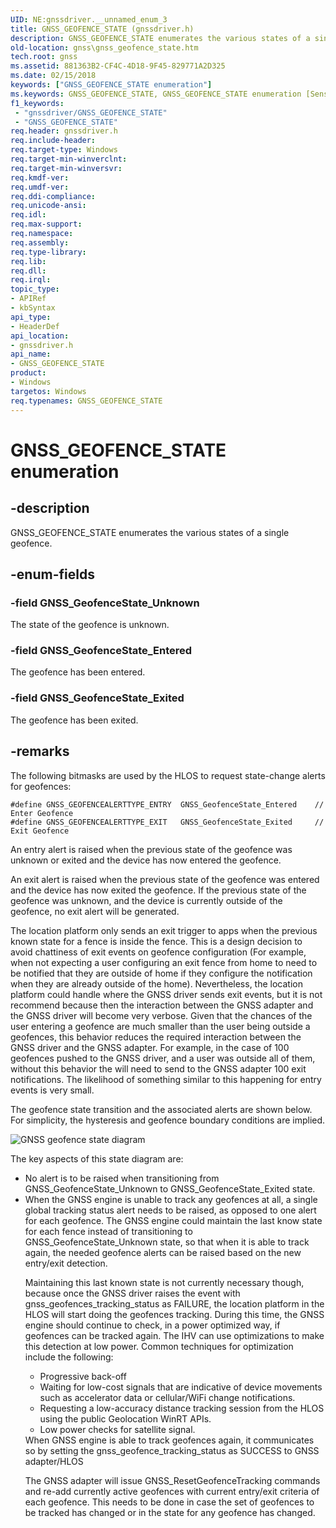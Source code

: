 ```yaml
---
UID: NE:gnssdriver.__unnamed_enum_3
title: GNSS_GEOFENCE_STATE (gnssdriver.h)
description: GNSS_GEOFENCE_STATE enumerates the various states of a single geofence.
old-location: gnss\gnss_geofence_state.htm
tech.root: gnss
ms.assetid: 881363B2-CF4C-4D18-9F45-829771A2D325
ms.date: 02/15/2018
keywords: ["GNSS_GEOFENCE_STATE enumeration"]
ms.keywords: GNSS_GEOFENCE_STATE, GNSS_GEOFENCE_STATE enumeration [Sensor Devices], GNSS_GeofenceState_Entered, GNSS_GeofenceState_Exited, GNSS_GeofenceState_Unknown, gnss.gnss_geofence_state, gnssdriver/GNSS_GEOFENCE_STATE, gnssdriver/GNSS_GeofenceState_Entered, gnssdriver/GNSS_GeofenceState_Exited, gnssdriver/GNSS_GeofenceState_Unknown
f1_keywords:
 - "gnssdriver/GNSS_GEOFENCE_STATE"
 - "GNSS_GEOFENCE_STATE"
req.header: gnssdriver.h
req.include-header: 
req.target-type: Windows
req.target-min-winverclnt: 
req.target-min-winversvr: 
req.kmdf-ver: 
req.umdf-ver: 
req.ddi-compliance: 
req.unicode-ansi: 
req.idl: 
req.max-support: 
req.namespace: 
req.assembly: 
req.type-library: 
req.lib: 
req.dll: 
req.irql: 
topic_type:
- APIRef
- kbSyntax
api_type:
- HeaderDef
api_location:
- gnssdriver.h
api_name:
- GNSS_GEOFENCE_STATE
product:
- Windows
targetos: Windows
req.typenames: GNSS_GEOFENCE_STATE
---
```


# GNSS_GEOFENCE_STATE enumeration


## -description


GNSS_GEOFENCE_STATE enumerates the various states of a single geofence.


## -enum-fields




### -field GNSS_GeofenceState_Unknown

The state of the geofence is unknown.


### -field GNSS_GeofenceState_Entered

The geofence has been entered.


### -field GNSS_GeofenceState_Exited

The geofence has been exited.


## -remarks



The following bitmasks are used by the HLOS to request state-change alerts for geofences:

<pre class="syntax" xml:space="preserve"><code>#define GNSS_GEOFENCEALERTTYPE_ENTRY  GNSS_GeofenceState_Entered    // Enter Geofence
#define GNSS_GEOFENCEALERTTYPE_EXIT   GNSS_GeofenceState_Exited     // Exit Geofence
</code></pre>
An entry alert is raised when the previous state of the geofence was unknown or exited and the device has now entered the geofence.

An exit alert is raised when the previous state of the geofence was entered and the device has now exited the geofence. If the previous state of the geofence was unknown, and the device is currently outside of the geofence, no exit alert will be generated.

The location platform only sends an exit trigger to apps when the previous known state for a fence is inside the fence. This is a design decision to avoid chattiness of exit events on geofence configuration (For example, when not expecting a user configuring an exit fence from home to need to be notified that they are outside of home if they configure the notification when they are already outside of the home). Nevertheless, the location platform could handle where the GNSS driver sends exit events, but it is not recommend because then the interaction between the GNSS adapter and the GNSS driver will become very verbose. Given that the chances of the user entering a geofence are much smaller than the user being outside a geofences, this behavior reduces the required interaction between the GNSS driver and the GNSS adapter. For example, in the  case of 100 geofences pushed to the GNSS driver, and a user was outside all of them, without this behavior the will need to send to the GNSS adapter 100 exit notifications. The likelihood of something similar to this happening for entry events is very small.

The geofence state transition and the associated alerts are shown below. For simplicity, the hysteresis and geofence boundary conditions are implied.

![GNSS geofence state diagram](images/geofence-entry-exit.png)

The key aspects of this state diagram are:

<ul>
<li>
No alert is to be raised when transitioning from GNSS_GeofenceState_Unknown to GNSS_GeofenceState_Exited state.

</li>
<li>
When the GNSS engine is unable to track any geofences at all, a single global tracking status alert needs to be raised, as opposed to one alert for each geofence. The GNSS engine could maintain the last know state for each fence instead of transitioning to GNSS_GeofenceState_Unknown state, so that when it is able to track again, the needed geofence alerts can be raised based on the new entry/exit detection. 

Maintaining this last known state is not currently necessary though, because once the GNSS driver raises the event with gnss_geofences_tracking_status as FAILURE, the location platform in the HLOS will start doing the geofences tracking. During this time, the GNSS engine should continue to check, in a power optimized way, if geofences can be tracked again. The IHV can use optimizations to make this detection at low power. Common techniques for optimization include the following:

<ul>
<li>
Progressive back-off

</li>
<li>
Waiting for low-cost signals that are indicative of device movements such as accelerator data or cellular/WiFi change notifications.

</li>
<li>
Requesting a low-accuracy distance tracking session from the HLOS using the public Geolocation WinRT APIs.

</li>
<li>
Low power checks for satellite signal.

</li>
</ul>
When GNSS engine is able to track geofences again, it communicates so by setting the gnss_geofence_tracking_status as SUCCESS to GNSS adapter/HLOS

The GNSS adapter will issue GNSS_ResetGeofenceTracking commands and re-add currently active geofences with current entry/exit criteria of each geofence. This needs to be done in case the set of geofences to be tracked has changed or in the state for any geofence has changed. 

</li>
</ul>


